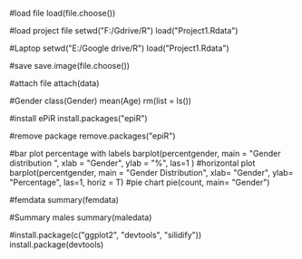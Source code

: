 #load file
load(file.choose())

#load project file
setwd("F:/Gdrive/R")
load("Project1.Rdata")

#Laptop
setwd("E:/Google drive/R")
load("Project1.Rdata")

#save
save.image(file.choose())

#attach file
attach(data)

#Gender
class(Gender)
mean(Age)
rm(list = ls())

#install ePiR
install.packages("epiR")

#remove package
remove.packages("epiR")

#bar plot percentage with labels
barplot(percentgender, main = "Gender distribution ", xlab = "Gender", ylab = "%", las=1 )
#horizontal plot
barplot(percentgender, main = "Gender Distribution", xlab= "Gender", ylab= "Percentage", las=1, horiz = T)
#pie chart
pie(count, main= "Gender")

#femdata
summary(femdata)

#Summary males
summary(maledata)

#install.package(c("ggplot2", "devtools", "silidify"))
install.package(devtools)